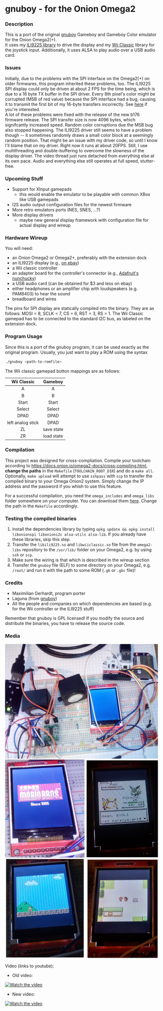 # gnuboy - for the Onion Omega2

### Description
This is a port of the original [gnuboy](https://github.com/rofl0r/gnuboy) Gameboy and Gameboy Color emulator for the Onion Omega2(+).  
It uses my [ILI9225 library](https://github.com/gamer-cndg/omega2-ili9225) to drive the display and my [Wii Classic](https://github.com/gamer-cndg/omega2-wii-classic-controller) library for the joystick input. Additionally, it uses ALSA to play audio over a USB audio card.

### Issues 
Initially, due to the problems with the SPI interface on the Omega2(+) on older firmwares, this program inherited these problems, too. The ILI9225 SPI display could only be driven at about 2 FPS for the time being, which is due to a 16 byte TX buffer in the SPI driver. Every 8th pixel's color might be corrupted (MSB of red value) because the SPI interface had a bug, causing it to transmit the first bit of my 16-byte transfers incorrectly. See [here](https://community.onion.io/topic/2448/libili9225-controlling-a-ili9225-spi-display-with-your-omega2) if you're interested.  
A lot of these problems were fixed with the release of the new b176 firmware release. The SPI transfer size is now 4096 bytes, which signifcantly increased speed. Random color corruptions due the MSB bug also stopped happening. The ILI9225 driver still seems to have a problem though -- it sometimes randomly draws a small color block at a seemingly random position. That might be an issue with my driver code, so until I know I'll blame that on my driver. Right now it runs at about 20FPS.
Still, I use multithreading and double-buffering to overcome the slowness of the display driver. The video thread just runs detached from everything else at its own pace. Audio and everything else still operates at full speed, stutter-free.  

### Upcoming Stuff 

* Support for XInput gamepads
	* this would enable the emulator to be playable with common XBox like USB gamepads
* I2S audio output configuration files for the newest firmware
* More retro emulators ports (NES, SNES, ...?)
* More display drivers
	* maybe new general display framework with configuration file for actual display and wireup

### Hardware Wireup
You will need:
* an Onion Omega2 or Omega2+, preferably with the extension dock
* an ILI9225 display (e.g., [on ebay](https://www.ebay.com/itm/2-2-inch-LCD-2-2-SPI-TFT-LCD-Display-Module-ILI9225-with-SD-Socket-for-Arduino/162145341921))
* a Wii classic controller 
* an adapter board for the controller's connector (e.g., [Adafruit's nunchucky](https://www.adafruit.com/product/345))
* a USB audio card (can be obtained for $3 and less on ebay)
* either headphones or an amplifier chip with loudspeakers (e.g. PAM8403) to hear the sound
* breadboard and wires

The pins for SPI display are statically compiled into the binary. They are as follows: MOSI = 8, SCLK = 7, CS = 6, RST = 3, RS = 1. The Wii Classic gamepad has to be connected to the standard I2C bus, as labeled on the extension dock.


### Program Usage

Since this is a port of the gnuboy program, it can be used exactly as the original program. Usually, you just want to play a ROM using the syntax
```sh
./gnuboy <path-to-romfile>
```

The Wii classic gamepad button mappings are as follows: 

| Wii Classic | Gameboy    |
|:-----------:|:----------:|
| A           | A          |
| B           | B          |
| Start       | Start      |
| Select      | Select     |
| DPAD        | DPAD       |
| left analog stick| DPAD |
| ZL          | save state |
| ZR          | load state |

### Compilation

This project was designed for cross-compliation. Compile your toolchain according to https://docs.onion.io/omega2-docs/cross-compiling.html, **change the paths** in the `Makefile` (`TOOLCHAIN_ROOT_DIR`) and do a `make all`. Optionally, `make upload` will attempt to use `sshpass` with `scp` to transfer the compiled binary to your Omega Onion2 system. Simply change the IP address and the password if you whish to use this feature.

For a successful compilation, you need the `omega_includes` and `omega_libs` folder somewhere on your computer. You can download them [here](https://github.com/gamer-cndg/omega2-libs). Change the path in the `Makefile` accordingly. 

### Testing the compiled binaries

1. Install the dependencies library by typing `opkg update && opkg install libonionspi libonioni2c alsa-utils alsa-lib`. If you already have these libraries, skip this step.
2. Transfer the `libili9225.so` and `libwiiclassic.so` file from the `omega2-libs` repository to the `/usr/lib/` folder on your Omega2, e.g. by using `ssh` or `scp`. 
3. Make sure the wiring is that which is described in the wireup section 
4. Transfer the `gnuboy` file (ELF) to some directory on your Omega2, e.g. `/root/` and run it with the path to some ROM (`.gb` or `.gbc` file)!

### Credits
* Maximilian Gerhardt, program porter
* Laguna (from [gnuboy](https://github.com/rofl0r/gnuboy))
* All the people and companies on which dependencies are based (e.g. for the Wii controller or the ILI9225 stuff)
 
Remember that gnuboy is GPL licensed! If you modify the source and distribute the binaries, you have to release the source code.

### Media
![hardware setup](https://github.com/gamer-cndg/omega2-gnuboy/raw/master/omega_gnuboy_hw_setup2.jpg)
![games](https://github.com/gamer-cndg/omega2-gnuboy/raw/master/omega_gnuboy_compilation.png)

Video (links to youtube):

* Old video:

[![Watch the video](https://img.youtube.com/vi/LoHRnyid1ZQ/0.jpg)](https://www.youtube.com/watch?v=LoHRnyid1ZQ)

* New video:

[![Watch the video](https://img.youtube.com/vi/2ajjqCrZBfQ/0.jpg)](https://www.youtube.com/watch?v=2ajjqCrZBfQ)
